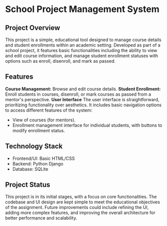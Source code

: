 # School Project Management System
## Project Overview
This project is a simple, educational tool designed to manage course details and student enrollments within an academic setting. 
Developed as part of a school project, it features basic functionalities including the ability to view and edit course information, 
and manage student enrollment statuses with options such as enroll, disenroll, and mark as passed.

## Features
**Course Management:** Browse and edit course details.
**Student Enrollment:** Enroll students in courses, disenroll, or mark courses as passed from a mentor's perspective.
**User Interface** 
The user interface is straightforward, prioritizing functionality over aesthetics. 
It includes basic navigation options to access different features of the system:
* View of courses (for mentors).
* Enrollment management interface for individual students, with buttons to modify enrollment status.

## Technology Stack
* Frontend/UI: Basic HTML/CSS
* Backend: Python Django
* Database: SQLite
  
## Project Status
This project is in its initial stages, with a focus on core functionalities.
The codebase and UI design are kept simple to meet the educational objectives of the assignment.
Future improvements could include refining the UI, adding more complex features, and improving the overall architecture for better performance and scalability.
